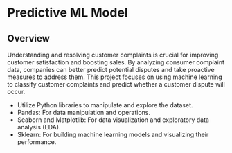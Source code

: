 # Predictive ML Model 

## Overview 

Understanding and resolving customer complaints is crucial for improving customer satisfaction and boosting sales. By analyzing consumer complaint data, companies can better predict potential disputes and take proactive measures to address them. This project focuses on using machine learning to classify customer complaints and predict whether a customer dispute will occur.
* Utilize Python libraries to manipulate and explore the dataset.
* Pandas: For data manipulation and operations.
* Seaborn and Matplotlib: For data visualization and exploratory data analysis (EDA).
* Sklearn: For building machine learning models and visualizing their performance.
